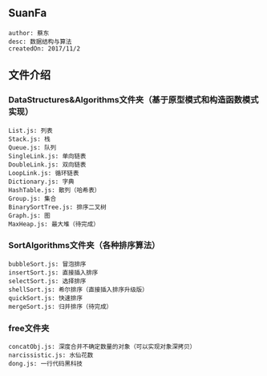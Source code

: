 ## SuanFa

    author: 蔡东
    desc: 数据结构与算法
    createdOn: 2017/11/2
   
## 文件介绍
###  DataStructures&Algorithms文件夹（基于原型模式和构造函数模式实现）

    List.js: 列表
    Stack.js: 栈
    Queue.js: 队列
    SingleLink.js: 单向链表
    DoubleLink.js: 双向链表
    LoopLink.js: 循环链表
    Dictionary.js: 字典
    HashTable.js: 散列（哈希表）
    Group.js: 集合
    BinarySortTree.js: 排序二叉树
    Graph.js: 图
    MaxHeap.js: 最大堆（待完成）

### SortAlgorithms文件夹（各种排序算法）

    bubbleSort.js: 冒泡排序
    insertSort.js: 直接插入排序
    selectSort.js: 选择排序
    shellSort.js: 希尔排序（直接插入排序升级版）
    quickSort.js: 快速排序
    mergeSort.js: 归并排序（待完成）

### free文件夹

    concatObj.js: 深度合并不确定数量的对象（可以实现对象深拷贝）
    narcissistic.js: 水仙花数
    dong.js: 一行代码黑科技
